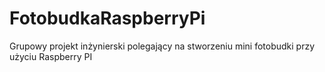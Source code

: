 # FotobudkaRaspberryPi
Grupowy projekt inżynierski polegający na stworzeniu mini fotobudki przy użyciu Raspberry PI
